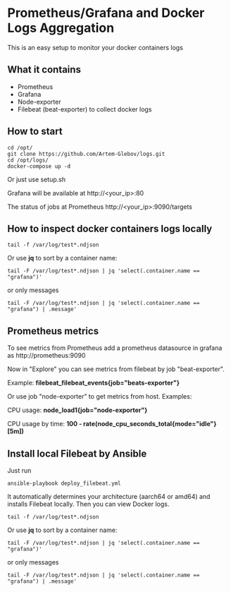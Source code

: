 # Prometheus/Grafana and Docker Logs Aggregation
This is an easy setup to monitor your docker containers logs
## What it contains
- Prometheus
- Grafana
- Node-exporter
- Filebeat (beat-exporter) to collect docker logs
## How to start
```
cd /opt/
git clone https://github.com/Artem-Glebov/logs.git
cd /opt/logs/
docker-compose up -d
```
Or just use setup.sh

Grafana will be available at http://<your_ip>:80

The status of jobs at Prometheus http://<your_ip>:9090/targets

## How to inspect docker containers logs locally
```
tail -f /var/log/test*.ndjson
```
Or use **jq** to sort by a container name:
```
tail -F /var/log/test*.ndjson | jq 'select(.container.name == "grafana")'
```
or only messages 
```
tail -F /var/log/test*.ndjson | jq 'select(.container.name == "grafana") | .message'
```
## Prometheus metrics 
To see metrics from Prometheus add a prometheus datasource in grafana as http://prometheus:9090

Now in "Explore" you can see metrics from filebeat by job "beat-exporter". 

Example: **filebeat_filebeat_events{job="beats-exporter"}**

Or use job "node-exporter" to get metrics from host. Examples:

CPU usage: **node_load1{job="node-exporter"}**

CPU usage by time: **100 - rate(node_cpu_seconds_total{mode="idle"}[5m])**

## Install local Filebeat by Ansible
Just run
```
ansible-playbook deploy_filebeat.yml
```
It automatically determines your architecture (aarch64 or amd64) and installs Filebeat locally. Then you can view Docker logs.
```
tail -f /var/log/test*.ndjson
```
Or use **jq** to sort by a container name:
```
tail -F /var/log/test*.ndjson | jq 'select(.container.name == "grafana")'
```
or only messages 
```
tail -F /var/log/test*.ndjson | jq 'select(.container.name == "grafana") | .message'
```